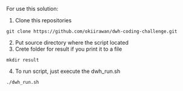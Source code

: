 For use this solution: 
1. Clone this repositories
```
git clone https://github.com/okiirawan/dwh-coding-challenge.git
```
2. Put source directory where the script located
3. Crete folder for result if you print it to a file
```
mkdir result
```
4. To run script, just execute the dwh_run.sh
```
./dwh_run.sh
```
